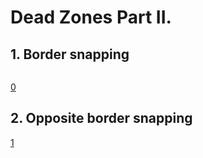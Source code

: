 # Dead Zones Part II.

## 1. Border snapping

```js

```

[0](play)

## 2. Opposite border snapping

[1](play)
